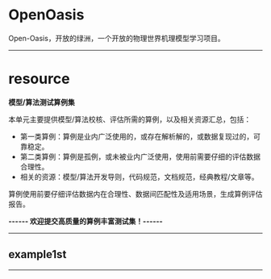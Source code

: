 # OpenOasis
Open-Oasis，开放的绿洲，一个开放的物理世界机理模型学习项目。

---------------------------------------------------------------------------

# resource
**模型/算法测试算例集**

本单元主要提供模型/算法校核、评估所需的算例，以及相关资源汇总，包括：  
+ 第一类算例：算例是业内广泛使用的，或存在解析解的，或数据复现过的，可靠稳定。
+ 第二类算例：算例是孤例，或未被业内广泛使用，使用前需要仔细的评估数据合理性。
+ 相关的资源：模型/算法开发导则，代码规范，文档规范，经典教程/文章等。

算例使用前要仔细评估数据内在合理性、数据间匹配性及适用场景，生成算例评估报告。

**------ 欢迎提交高质量的算例丰富测试集！------**

---------------------------------------------------------------------------

## example1st


---------------------------------------------------------------------------